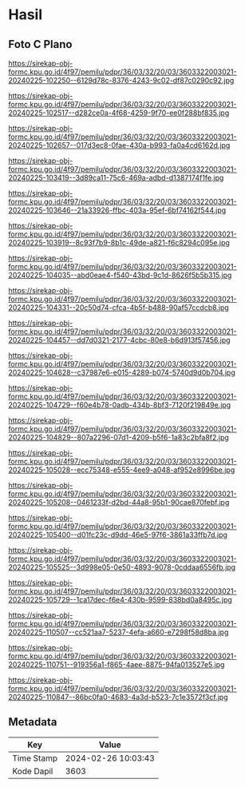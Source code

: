 # Hasil

## Foto C Plano

https://sirekap-obj-formc.kpu.go.id/4f97/pemilu/pdpr/36/03/32/20/03/3603322003021-20240225-102250--6129d78c-8376-4243-9c02-df87c0290c92.jpg

https://sirekap-obj-formc.kpu.go.id/4f97/pemilu/pdpr/36/03/32/20/03/3603322003021-20240225-102517--d282ce0a-4f68-4259-9f70-ee0f288bf835.jpg

https://sirekap-obj-formc.kpu.go.id/4f97/pemilu/pdpr/36/03/32/20/03/3603322003021-20240225-102657--017d3ec8-0fae-430a-b993-fa0a4cd6162d.jpg

https://sirekap-obj-formc.kpu.go.id/4f97/pemilu/pdpr/36/03/32/20/03/3603322003021-20240225-103419--3d89ca11-75c6-469a-adbd-d1387174f1fe.jpg

https://sirekap-obj-formc.kpu.go.id/4f97/pemilu/pdpr/36/03/32/20/03/3603322003021-20240225-103646--21a33926-ffbc-403a-95ef-6bf74162f544.jpg

https://sirekap-obj-formc.kpu.go.id/4f97/pemilu/pdpr/36/03/32/20/03/3603322003021-20240225-103919--8c93f7b9-8b1c-49de-a821-f6c8294c095e.jpg

https://sirekap-obj-formc.kpu.go.id/4f97/pemilu/pdpr/36/03/32/20/03/3603322003021-20240225-104035--abd0eae4-f540-43bd-9c1d-8626f5b5b315.jpg

https://sirekap-obj-formc.kpu.go.id/4f97/pemilu/pdpr/36/03/32/20/03/3603322003021-20240225-104331--20c50d74-cfca-4b5f-b488-90af57ccdcb8.jpg

https://sirekap-obj-formc.kpu.go.id/4f97/pemilu/pdpr/36/03/32/20/03/3603322003021-20240225-104457--dd7d0321-2177-4cbc-80e8-b6d913f57456.jpg

https://sirekap-obj-formc.kpu.go.id/4f97/pemilu/pdpr/36/03/32/20/03/3603322003021-20240225-104628--c37987e6-e015-4289-b074-5740d9d0b704.jpg

https://sirekap-obj-formc.kpu.go.id/4f97/pemilu/pdpr/36/03/32/20/03/3603322003021-20240225-104729--f60e4b78-0adb-434b-8bf3-7120f219849e.jpg

https://sirekap-obj-formc.kpu.go.id/4f97/pemilu/pdpr/36/03/32/20/03/3603322003021-20240225-104829--807a2296-07d1-4209-b5f6-1a83c2bfa8f2.jpg

https://sirekap-obj-formc.kpu.go.id/4f97/pemilu/pdpr/36/03/32/20/03/3603322003021-20240225-105028--ecc75348-e555-4ee9-a048-af952e8996be.jpg

https://sirekap-obj-formc.kpu.go.id/4f97/pemilu/pdpr/36/03/32/20/03/3603322003021-20240225-105208--0461233f-d2bd-44a8-95b1-90cae870febf.jpg

https://sirekap-obj-formc.kpu.go.id/4f97/pemilu/pdpr/36/03/32/20/03/3603322003021-20240225-105400--d01fc23c-d9dd-46e5-97f6-3861a33ffb7d.jpg

https://sirekap-obj-formc.kpu.go.id/4f97/pemilu/pdpr/36/03/32/20/03/3603322003021-20240225-105525--3d998e05-0e50-4893-9078-0cddaa6556fb.jpg

https://sirekap-obj-formc.kpu.go.id/4f97/pemilu/pdpr/36/03/32/20/03/3603322003021-20240225-105729--1ca17dec-f6e4-430b-9599-838bd0a8495c.jpg

https://sirekap-obj-formc.kpu.go.id/4f97/pemilu/pdpr/36/03/32/20/03/3603322003021-20240225-110507--cc521aa7-5237-4efa-a660-e7298f58d8ba.jpg

https://sirekap-obj-formc.kpu.go.id/4f97/pemilu/pdpr/36/03/32/20/03/3603322003021-20240225-110751--919356a1-f865-4aee-8875-94fa013527e5.jpg

https://sirekap-obj-formc.kpu.go.id/4f97/pemilu/pdpr/36/03/32/20/03/3603322003021-20240225-110847--86bc0fa0-4683-4a3d-b523-7c1e3572f3cf.jpg


## Metadata

| Key        | Value               |
| ---------- | ------------------- |
| Time Stamp | 2024-02-26 10:03:43 |
| Kode Dapil | 3603                |




